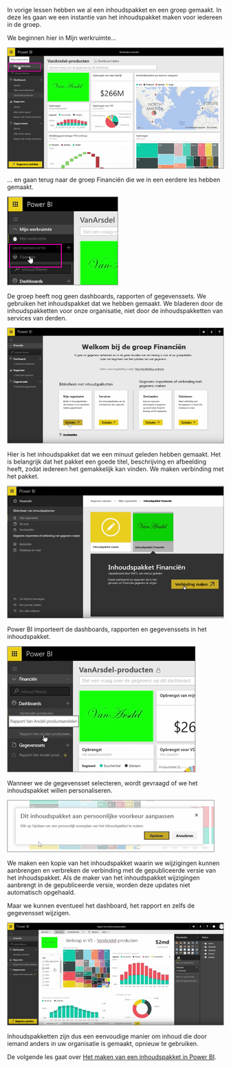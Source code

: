 In vorige lessen hebben we al een inhoudspakket en een groep gemaakt. In deze les gaan we een instantie van het inhoudspakket maken voor iedereen in de groep.

We beginnen hier in Mijn werkruimte...

![Delen en samenwerken in Power BI](./media/6-3-use-content-packs/pbi_learn06_03myworkspace.png)

... en gaan terug naar de groep Financiën die we in een eerdere les hebben gemaakt.

![Delen en samenwerken in Power BI](./media/6-3-use-content-packs/pbi_learn06_03switch2group.png)

De groep heeft nog geen dashboards, rapporten of gegevenssets. We gebruiken het inhoudspakket dat we hebben gemaakt. We bladeren door de inhoudspakketten voor onze organisatie, niet door de inhoudspakketten van services van derden.

![Delen en samenwerken in Power BI](./media/6-3-use-content-packs/pbi_learn06_03myorgcontpk.png)

Hier is het inhoudspakket dat we een minuut geleden hebben gemaakt. Het is belangrijk dat het pakket een goede titel, beschrijving en afbeelding heeft, zodat iedereen het gemakkelijk kan vinden. We maken verbinding met het pakket.

![Delen en samenwerken in Power BI](./media/6-3-use-content-packs/pbi_learn06_03contgallry.png)

Power BI importeert de dashboards, rapporten en gegevenssets in het inhoudspakket.

![Delen en samenwerken in Power BI](./media/6-3-use-content-packs/pbi_learn06_03added2group.png)

Wanneer we de gegevensset selecteren, wordt gevraagd of we het inhoudspakket willen personaliseren.

![Delen en samenwerken in Power BI](./media/6-3-use-content-packs/pbi_learn06_03personalize.png)

We maken een kopie van het inhoudspakket waarin we wijzigingen kunnen aanbrengen en verbreken de verbinding met de gepubliceerde versie van het inhoudspakket. Als de maker van het inhoudspakket wijzigingen aanbrengt in de gepubliceerde versie, worden deze updates niet automatisch opgehaald.

Maar we kunnen eventueel het dashboard, het rapport en zelfs de gegevensset wijzigen.

![Delen en samenwerken in Power BI](./media/6-3-use-content-packs/pbi_learn06_03editreport.png)

Inhoudspakketten zijn dus een eenvoudige manier om inhoud die door iemand anders in uw organisatie is gemaakt, opnieuw te gebruiken.

De volgende les gaat over [Het maken van een inhoudspakket in Power BI](6-4-update-content-pack.md).

